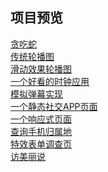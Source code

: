 ## 项目预览
 [贪吃蛇](https://huqiaodong.github.io/snakeGame)</br>
 [传统轮播图](https://huqiaodong.github.io/传统轮播图)</br>
 [滑动效果轮播图](https://huqiaodong.github.io/Carousel/HTML)</br>
 [一个好看的时钟应用](https://huqiaodong.github.io/block)</br>
 [模拟弹幕实现](https://huqiaodong.github.io/freecodecamp/模拟弹幕)</br>
 [一个静态社交APP页面](https://huqiaodong.github.io/completePage)</br>
 [一个响应式页面](https://huqiaodong.github.io/freecodecamp/项目一)</br>
 [查询手机归属地](https://huqiaodong.github.io/Ajax)</br>
 [特效表单调查页](https://huqiaodong.github.io/Form/HTML)</br>
 [访美丽说](https://huqiaodong.github.io/访美丽说/HTML)<br>
   
